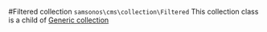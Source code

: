 #Filtered collection ```samsonos\cms\collection\Filtered```
This collection class is a child of [Generic collection](Generic.md)
